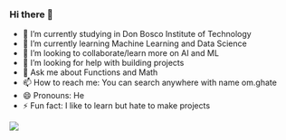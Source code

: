 ### Hi there 👋


- 🔭 I’m currently studying in Don Bosco Institute of Technology
- 🌱 I’m currently learning Machine Learning and Data Science
- 👯 I’m looking to collaborate/learn more on AI and ML
- 🤔 I’m looking for help with building projects
- 💬 Ask me about Functions and Math
- 📫 How to reach me: You can search anywhere with name om.ghate
- 😄 Pronouns: He
- ⚡ Fun fact: I like to learn but hate to make projects

<img src = "https://github-readme-stats.vercel.app/api?username=Om-ghate&&show_icons=true&title_color=ffffff&icon_color=bb2acf&text_color=daf7dc&bg_color=151515">
